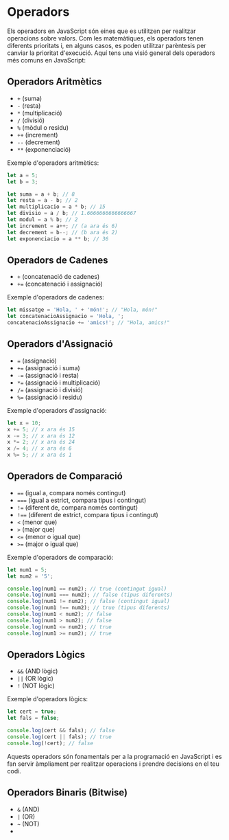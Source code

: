 # Operadors

Els operadors en JavaScript són eines que es utilitzen per realitzar operacions sobre valors. Com les matemàtiques, els operadors tenen diferents prioritats i, en alguns casos, es poden utilitzar parèntesis per canviar la prioritat d'execució. Aquí tens una visió general dels operadors més comuns en JavaScript:

## Operadors Aritmètics

- `+` (suma)
- `-` (resta)
- `*` (multiplicació)
- `/` (divisió)
- `%` (mòdul o residu)
- `++` (increment)
- `--` (decrement)
- `**` (exponenciació)

Exemple d'operadors aritmètics:

```javascript
let a = 5;
let b = 3;

let suma = a + b; // 8
let resta = a - b; // 2
let multiplicacio = a * b; // 15
let divisio = a / b; // 1.6666666666666667
let modul = a % b; // 2
let increment = a++; // (a ara és 6)
let decrement = b--; // (b ara és 2)
let exponenciacio = a ** b; // 36
```

## Operadors de Cadenes

- `+` (concatenació de cadenes)
- `+=` (concatenació i assignació)

Exemple d'operadors de cadenes:

```javascript
let missatge = 'Hola, ' + 'món!'; // "Hola, món!"
let concatenacioAssignacio = 'Hola, ';
concatenacioAssignacio += 'amics!'; // "Hola, amics!"
```

## Operadors d'Assignació

- `=` (assignació)
- `+=` (assignació i suma)
- `-=` (assignació i resta)
- `*=` (assignació i multiplicació)
- `/=` (assignació i divisió)
- `%=` (assignació i residu)

Exemple d'operadors d'assignació:

```javascript
let x = 10;
x += 5; // x ara és 15
x -= 3; // x ara és 12
x *= 2; // x ara és 24
x /= 4; // x ara és 6
x %= 5; // x ara és 1
```

## Operadors de Comparació

- `==` (igual a, compara només contingut)
- `===` (igual a estrict, compara tipus i contingut)
- `!=` (diferent de, compara només contingut)
- `!==` (diferent de estrict, compara tipus i contingut)
- `<` (menor que)
- `>` (major que)
- `<=` (menor o igual que)
- `>=` (major o igual que)

Exemple d'operadors de comparació:

```javascript
let num1 = 5;
let num2 = '5';

console.log(num1 == num2); // true (contingut igual)
console.log(num1 === num2); // false (tipus diferents)
console.log(num1 != num2); // false (contingut igual)
console.log(num1 !== num2); // true (tipus diferents)
console.log(num1 < num2); // false
console.log(num1 > num2); // false
console.log(num1 <= num2); // true
console.log(num1 >= num2); // true
```

## Operadors Lògics

- `&&` (AND lògic)
- `||` (OR lògic)
- `!` (NOT lògic)

Exemple d'operadors lògics:

```javascript
let cert = true;
let fals = false;

console.log(cert && fals); // false
console.log(cert || fals); // true
console.log(!cert); // false
```

Aquests operadors són fonamentals per a la programació en JavaScript i es fan servir àmpliament per realitzar operacions i prendre decisions en el teu codi.

## Operadors Binaris (Bitwise)

- `&` (AND)
- `|` (OR)
- `~` (NOT)
-
